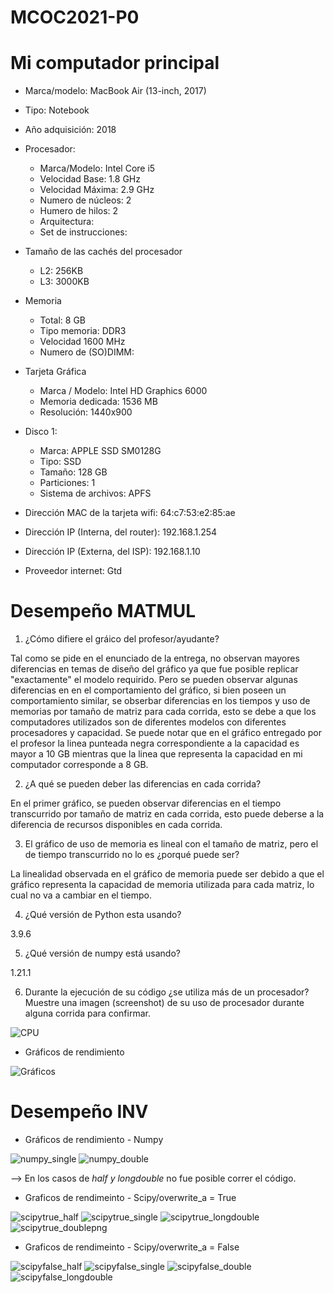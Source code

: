 # MCOC2021-P0

# Mi computador principal

* Marca/modelo: MacBook Air (13-inch, 2017)
* Tipo: Notebook
* Año adquisición: 2018
* Procesador:
  * Marca/Modelo: Intel Core i5
  * Velocidad Base: 1.8 GHz
  * Velocidad Máxima: 2.9 GHz
  * Numero de núcleos: 2
  * Humero de hilos: 2
  * Arquitectura: 
  * Set de instrucciones: 
* Tamaño de las cachés del procesador
  * L2: 256KB
  * L3: 3000KB
* Memoria 
  * Total: 8 GB
  * Tipo memoria: DDR3
  * Velocidad 1600 MHz
  * Numero de (SO)DIMM: 
* Tarjeta Gráfica
  * Marca / Modelo: Intel HD Graphics 6000
  * Memoria dedicada: 1536 MB
  * Resolución: 1440x900
* Disco 1: 
  * Marca: APPLE SSD SM0128G
  * Tipo: SSD
  * Tamaño: 128 GB
  * Particiones: 1
  * Sistema de archivos: APFS

  
* Dirección MAC de la tarjeta wifi: 64:c7:53:e2:85:ae
* Dirección IP (Interna, del router): 192.168.1.254
* Dirección IP (Externa, del ISP): 192.168.1.10
* Proveedor internet: Gtd

# Desempeño MATMUL

1. ¿Cómo difiere el gráico del profesor/ayudante?

Tal como se pide en el enunciado de la entrega, no observan mayores diferencias en temas de diseño del gráfico ya que fue posible replicar "exactamente" el modelo requirido. Pero se pueden observar algunas diferencias en en el comportamiento del gráfico, si bien poseen un comportamiento similar, se obserbar diferencias en los tiempos y uso de memorias por tamaño de matriz para cada corrida, esto se debe a que los computadores utilizados son de diferentes modelos con diferentes procesadores y capacidad. Se puede notar que en el gráfico entregado por el profesor la linea punteada negra correspondiente a la capacidad es mayor a 10 GB mientras que la linea que representa la capacidad en mi computador corresponde a 8 GB.  

2. ¿A qué se pueden deber las diferencias en cada corrida?

En el primer gráfico, se pueden observar diferencias en el tiempo transcurrido por tamaño de matriz en cada corrida, esto puede deberse a la diferencia de recursos disponibles en cada corrida. 

3. El gráfico de uso de memoria es lineal con el tamaño de matriz, pero el de tiempo transcurrido no lo es ¿porqué puede ser?

La linealidad observada en el gráfico de memoria puede ser debido a que el gráfico representa la capacidad de memoria utilizada para cada matriz, lo cual no va a cambiar en el tiempo. 

4. ¿Qué versión de Python esta usando?

3.9.6

5. ¿Qué versión de numpy está usando? 

1.21.1

6. Durante la ejecución de su código ¿se utiliza más de un procesador? Muestre una imagen (screenshot) de su uso de procesador durante alguna corrida para confirmar. 

![CPU](https://user-images.githubusercontent.com/88356859/128527425-0f9582a0-d260-4325-ab55-685a3078a29f.png)

* Gráficos de rendimiento

![Gráficos](https://user-images.githubusercontent.com/88356859/128528301-15768a11-fbf6-4192-8d4d-9181f28919a8.png)


# Desempeño INV

* Gráficos de rendimiento - Numpy

![numpy_single](https://user-images.githubusercontent.com/88356859/129998455-f1e0a20c-fc32-4fa6-b05d-9b772d2b8b55.png)
![numpy_double](https://user-images.githubusercontent.com/88356859/129998450-167f66a8-1428-4063-9257-411f9004d291.png)

   --> En los casos de _half y longdouble_ no fue posible correr el código.


* Graficos de rendimeinto - Scipy/overwrite_a = True

![scipytrue_half](https://user-images.githubusercontent.com/88356859/129998602-32e743de-147a-4a83-818c-a5285de40f7a.png)
![scipytrue_single](https://user-images.githubusercontent.com/88356859/129998608-0f72268c-6d2b-4da0-86ad-75cc071cc8d7.png)
![scipytrue_longdouble](https://user-images.githubusercontent.com/88356859/129998604-02b87097-cfec-4694-bc7f-d1d9bbe46d09.png)
![scipytrue_doublepng](https://user-images.githubusercontent.com/88356859/129998594-2d994f0f-b03a-4a5e-8da5-08b667b8d685.png)


* Graficos de rendimeinto - Scipy/overwrite_a = False

![scipyfalse_half](https://user-images.githubusercontent.com/88356859/129998707-28481f4e-96ba-4833-8aba-8245a10cf2c2.png)
![scipyfalse_single](https://user-images.githubusercontent.com/88356859/129998714-95a1fb4a-0436-4ca3-8ebe-2477fed49b69.png)
![scipyfalse_double](https://user-images.githubusercontent.com/88356859/129998723-7db8003e-6c4d-4a99-8fc8-b27f81dd3235.png)
![scipyfalse_longdouble](https://user-images.githubusercontent.com/88356859/129998731-2dc78ce8-a31c-4f4b-9f5d-d9e1bcf155ac.png)


